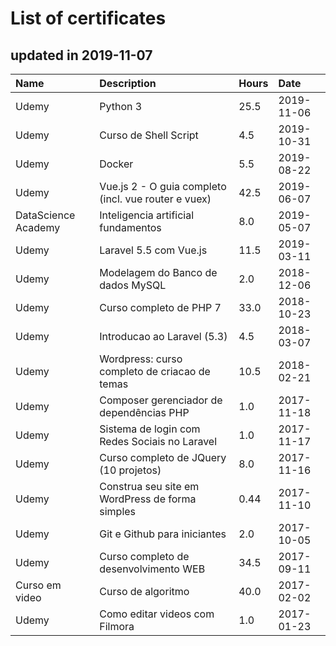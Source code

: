 # List of certificates
## updated in 2019-11-07

|Name                |Description                                                 |Hours|Date      |
|:-------------------|:-----------------------------------------------------------|:----|:---------|
|Udemy               |Python 3                                                    |25.5 |2019-11-06|
|Udemy               |Curso de Shell Script                                       |4.5  |2019-10-31|
|Udemy               |Docker                                                      |5.5  |2019-08-22|
|Udemy               |Vue.js 2 - O guia completo (incl. vue router e vuex)        |42.5 |2019-06-07|
|DataScience Academy |Inteligencia artificial fundamentos                         |8.0  |2019-05-07|
|Udemy               |Laravel 5.5 com Vue.js                                      |11.5 |2019-03-11|
|Udemy               |Modelagem do Banco de dados MySQL                           |2.0  |2018-12-06|
|Udemy               |Curso completo de PHP 7                                     |33.0 |2018-10-23|
|Udemy               |Introducao ao Laravel (5.3)                                 |4.5  |2018-03-07|
|Udemy               |Wordpress: curso completo de criacao de temas               |10.5 |2018-02-21|
|Udemy               |Composer gerenciador de dependências PHP                    |1.0  |2017-11-18|
|Udemy               |Sistema de login com Redes Sociais no Laravel               |1.0  |2017-11-17|
|Udemy               |Curso completo de JQuery (10 projetos)                      |8.0  |2017-11-16|
|Udemy               |Construa seu site em WordPress de forma simples             |0.44 |2017-11-10|
|Udemy               |Git e Github para iniciantes                                |2.0  |2017-10-05|
|Udemy               |Curso completo de desenvolvimento WEB                       |34.5 |2017-09-11|
|Curso em video      |Curso de algoritmo                                          |40.0 |2017-02-02|
|Udemy               |Como editar videos com Filmora                              |1.0  |2017-01-23|
